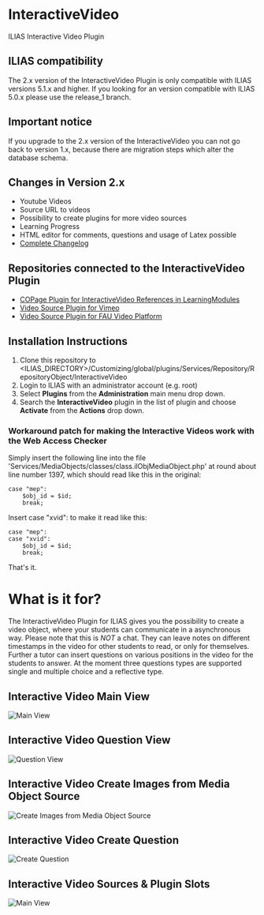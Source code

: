 # InteractiveVideo
ILIAS Interactive Video Plugin

## ILIAS compatibility
The 2.x version of the InteractiveVideo Plugin is only compatible with ILIAS versions 5.1.x and higher. If you looking for an version compatible with ILIAS 5.0.x please use the release_1 branch. 

## Important notice
If you upgrade to the 2.x version of the InteractiveVideo you can not go back to version 1.x, because there are migration steps which alter the database schema.

## Changes in Version 2.x
* Youtube Videos
* Source URL to videos
* Possibility to create plugins for more video sources
* Learning Progress
* HTML editor for comments, questions and usage of Latex possible
* [Complete Changelog](https://github.com/DatabayAG/InteractiveVideo/blob/master/CHANGELOG.md)

## Repositories connected to the InteractiveVideo Plugin
* [COPage Plugin for InteractiveVideo References in LearningModules](https://github.com/DatabayAG/InteractiveVideoReference)
* [Video Source Plugin for Vimeo](https://github.com/DatabayAG/InteractiveVideoVimeo)
* [Video Source Plugin for FAU Video Platform](https://github.com/ilifau/InteractiveVideoFauVideoPortal)

## Installation Instructions
1. Clone this repository to <ILIAS_DIRECTORY>/Customizing/global/plugins/Services/Repository/RepositoryObject/InteractiveVideo
2. Login to ILIAS with an administrator account (e.g. root)
3. Select **Plugins** from the **Administration** main menu drop down.
4. Search the **InteractiveVideo** plugin in the list of plugin and choose **Activate** from the **Actions** drop down.

### Workaround patch for making the Interactive Videos work with the Web Access Checker
Simply insert the following line into the file 'Services/MediaObjects/classes/class.ilObjMediaObject.php' at round about line number 1397, which should read like this in the original:

	case "mep":
		$obj_id = $id;
		break;

Insert     case "xvid":    to make it read like this:

	case "mep":
	case "xvid":
		$obj_id = $id;
		break;

That's it.

# What is it for?
The InteractiveVideo Plugin for ILIAS gives you the possibility to create a video object, where your students can communicate in a asynchronous way. Please note that this is *NOT* a chat. They can leave notes on different timestamps in the video for other students to read, or only for themselves. Further a tutor can insert questions on various positions in the video for the students to answer. At the moment three questions types are supported single and multiple choice and a reflective type. 

## Interactive Video Main View
![Main View](https://databayag.github.io/InteractiveVideo/2.0.x/1.png)

## Interactive Video Question View
![Question View](https://databayag.github.io/InteractiveVideo/2.0.x/2.png)
## Interactive Video Create Images from Media Object Source
![Create Images from Media Object Source](https://databayag.github.io/InteractiveVideo/2.0.x/3.png)

## Interactive Video Create Question
![Create Question](https://databayag.github.io/InteractiveVideo/2.0.x/4.png)

## Interactive Video Sources & Plugin Slots
![Main View](https://databayag.github.io/InteractiveVideo/2.0.x/5.png)
